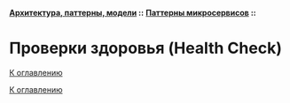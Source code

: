 **[Архитектура, паттерны, модели](../../README.md#patterns) ::** 
**[Паттерны микросервисов](../../README.md#patterns-microservices) ::**
# Проверки здоровья (Health Check)

<!--

-->

[К оглавлению](../../README.md#patterns-microservices)



[К оглавлению](../../README.md#patterns-microservices)
